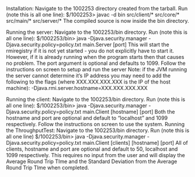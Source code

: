 Installation:
	Navigate to the 1002253 directory created from the tarball.
	Run (note this is all one line):
	    $/1002253> javac -d bin src/client/* src/core/* src/main/* src/server/*
	The compiled source is now inside the bin directory.

Running the server:
	Navigate to the 1002253/bin directory.
	Run (note this is all one line):
	    $/1002253/bin> java -Djava.security.manager -Djava.security.policy=policy.txt main.Server [port]
	This will start the rmiregistry if it is not yet started - you do not explicitly have to start it. However, if it is already running when the program starts then that causes no problem.
	The port argument is optional and defaults to 1099.
	Follow the instructions on screen to setup and run the server
	       Note: if the JVM running the server cannot determine it’s IP address you may need to add the following to the flags (where XXX.XXX.XXX.XXX is the IP of the host machine):
	       	     -Djava.rmi.server.hostname=XXX.XXX.XXX.XXX

Running the client:
	Navigate to the 1002253/bin directory.
	Run (note this is all one line):
	    $/1002253/bin> java -Djava.security.manager -Djava.security.policy=policy.txt main.Client [hostname] [port]
	Both the hostname and port are optional and default to “localhost” and 1099 respectively. 
	Follow the instructions on screen to use the system.
Running the ThroughputTest:
	Navigate to the 1002253/bin directory.
	Run (note this is all one line)
	    $/1002253/bin> java -Djava.security.manager -Djava.security.policy=policy.txt main.Client [clients] [hostname] [port]
	All of clients, hostname and port are optional and default to 50, localhost and 1099 respectively.
	This requires no input from the user and will display the Average Round Trip TIme and the Standard Deviation from the Average Round Trip TIme when completed.
